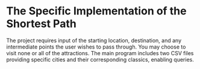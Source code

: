 # The Specific Implementation of the Shortest Path
The project requires input of the starting location, destination, and any intermediate points the user wishes to pass through.
You may choose to visit none or all of the attractions.
The main program includes two CSV files providing specific cities and their corresponding classics, enabling queries.
